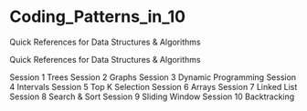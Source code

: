 # Coding_Patterns_in_10
Quick References for Data Structures &amp; Algorithms

Quick References for Data Structures & Algorithms

Session 1 Trees
Session 2 Graphs
Session 3 Dynamic Programming
Session 4 Intervals 
Session 5 Top K Selection
Session 6 Arrays
Session 7 Linked List
Session 8 Search & Sort
Session 9 Sliding Window
Session 10 Backtracking
